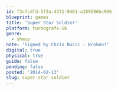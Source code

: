 ```yaml
---
id: f3cfcdfd-5f3a-4371-9461-a189596bc906
blueprint: games
title: 'Super Star Soldier'
platform: turbografx-16
genre:
  - shmup
note: 'Signed by Chris Bucci - Broken?'
digital: true
physical: true
guide: false
pending: false
posted: '2014-02-13'
slug: super-star-soldier
---
```

